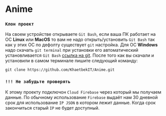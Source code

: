 # Anime

### `Клон проект`

На своем устройстве открываете `Git Bash`, если ваша ПК работает на ОС **Linux** или **MacOS** то вам не надо открыть/установить `Git Bash` так как у этих ОС по дефолту существует `git` настройка. Для ОС **Windows** надо скачать `git terminal` при установки его автоматический установливается `Git Bash` [ссылка на git](https://git-scm.com/). После того как вы скачали и установили в самом терминале пишите следующий команду:

```
git clone https://github.com/KhaetbekIT/Anime.git
```

### `!!! Не забудьте проверять`

К этому проекту подключон `Cloud Firebase` через который мы получаем данные. По обычному использование `Firebase` выдаёт нам 30 дневной срок для использование `IP JSON` в котором лежит данные. Когда срок закончиться старый `IP` не будет доступный.